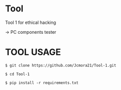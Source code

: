 # Tool

Tool 1 for ethical hacking

-> PC components tester

# TOOL USAGE

`$ git clone https://github.com/Jcmora21/Tool-1.git`

`$ cd Tool-1`

`$ pip install -r requirements.txt`

```python3 pc_components_tester.py

